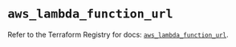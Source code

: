 # `aws_lambda_function_url`

Refer to the Terraform Registry for docs: [`aws_lambda_function_url`](https://registry.terraform.io/providers/hashicorp/aws/6.11.0/docs/resources/lambda_function_url).
